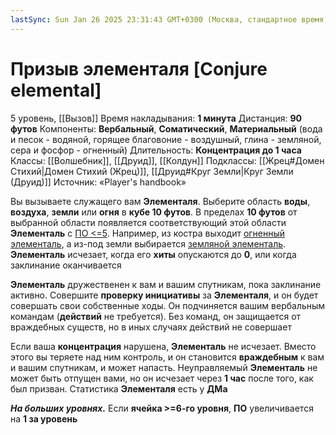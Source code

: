 ```yaml
---
lastSync: Sun Jan 26 2025 23:31:43 GMT+0300 (Москва, стандартное время)
---
```

# Призыв элементаля [Conjure elemental]
5 уровень, [[Вызов]]
Время накладывания: **1 минута**
Дистанция: **90 футов**
Компоненты: **Вербальный**, **Соматический**, **Материальный** (вода и песок - водяной, горящее благовоние - воздушный, глина - земляной, сера и фосфор - огненный)
Длительность: **Концентрация до 1 часа**
Классы: [[Волшебник]], [[Друид]], [[Колдун]]
Подклассы: [[Жрец#Домен Стихий|Домен Стихий (Жрец)]], [[Друид#Круг Земли|Круг Земли (Друид)]]
Источник: «Player's handbook»

Вы вызываете служащего вам **Элементаля**. Выберите область **воды**, **воздуха**, **земли** или **огня** в **кубе 10 футов**. В пределах **10 футов** от выбранной области появляется соответствующий этой области **Элементаль** с [ПО <=5](https://dnd.su/bestiary/?search=&type=30&danger=10%7C11%7C12%7C13%7C14%7C15%7C16%7C17%7C18). Например, из костра выходит [огненный элементаль](https://dnd.su/bestiary/143-fire_elemental/), а из-под земли выбирается [земляной элементаль](https://dnd.su/bestiary/142-earth_elemental/). **Элементаль** исчезает, когда его **хиты** опускаются до **0**, или когда заклинание оканчивается

**Элементаль** дружественен к вам и вашим спутникам, пока заклинание активно. Совершите **проверку инициативы** за **Элементаля**, и он будет совершать свои собственные ходы. Он подчиняется вашим вербальным командам (**действий** не требуется). Без команд, он защищается от враждебных существ, но в иных случаях действий не совершает

Если ваша **концентрация** нарушена, **Элементаль** не исчезает. Вместо этого вы теряете над ним контроль, и он становится **враждебным** к вам и вашим спутникам, и может напасть. Неуправляемый **Элементаль** не может быть отпущен вами, но он исчезает через **1 час** после того, как был призван. Статистика **Элементаля** есть у **ДМа**

**_На больших уровнях._** Если **ячейка >=6-го уровня**, **ПО** увеличивается на **1 за уровень**